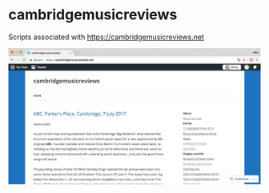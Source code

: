 # cambridgemusicreviews
Scripts associated with https://cambridgemusicreviews.net

![web_page_screengrab](docs/cmr_web_page_image.png)


